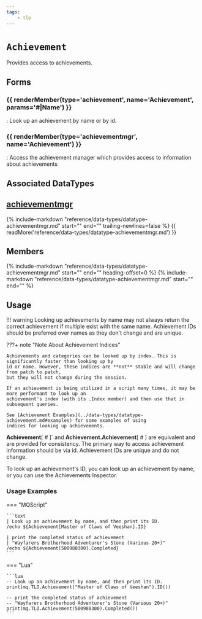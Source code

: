 ```yaml
---
tags:
    - tlo
---
```

# `Achievement`

<!--tlo-desc-start-->
Provides access to achievements.
<!--tlo-desc-end-->
## Forms
<!--tlo-forms-start-->
### {{ renderMember(type='achievement', name='Achievement', params='#|Name') }}

:   Look up an achievement by name or by id.

### {{ renderMember(type='achievementmgr', name='Achievement') }}

:   Access the achievement manager which provides access to information about achievements
<!--tlo-forms-end-->

## Associated DataTypes

## [achievementmgr](../data-types/datatype-achievementmgr.md)
{%
  include-markdown "reference/data-types/datatype-achievementmgr.md"
  start="<!--dt-desc-start-->"
  end="<!--dt-desc-end-->"
  trailing-newlines=false
%} {{ readMore('reference/data-types/datatype-achievementmgr.md') }}

<h2>Members</h2>
{%
  include-markdown "reference/data-types/datatype-achievementmgr.md"
  start="<!--dt-members-start-->"
  end="<!--dt-members-end-->"
  heading-offset=0
%}
{%
  include-markdown "reference/data-types/datatype-achievementmgr.md"
  start="<!--dt-linkrefs-start-->"
  end="<!--dt-linkrefs-end-->"
%}



## Usage

!!! warning
    Looking up achievements by name may not always return the correct achievement if multiple exist with the same name. Achievement IDs should
    be preferred over names as they don't change and are unique.

???+ note "Note About Achievement Indices"

    Achievements and categories can be looked up by index. This is significantly faster than looking up by
    id or name. However, these indices are **not** stable and will change from patch to patch,
    but they will not change during the session.

    If an achievement is being utilized in a script many times, it may be more performant to look up an
    achievement's index (with its .Index member) and then use that in subsequent queries.

    See [Achievement Examples](../data-types/datatype-achievement.md#examples) for some examples of using
    indices for looking up achievements.


**Achievement**[ _#_ ]` and **Achievement.Achievement**[ _#_ ] are equivalent and are provided for consistency. The primary way to access achievement information should be via id. Achievement IDs are unique and do not change.

To look up an achievement's ID, you can look up an achievement by name, or you can use the Achievements Inspector.


### Usage Examples

=== "MQScript"

    ```text
    | Look up an achievement by name, and then print its ID.
    /echo ${Achievement[Master of Claws of Veeshan].ID}

    | print the completed status of achievement
    | "Wayfarers Brotherhood Adventurer's Stone (Various 20+)"
    /echo ${Achievement[500980300].Completed}
    ```

=== "Lua"

    ```lua
    -- Look up an achievement by name, and then print its ID.
    print(mq.TLO.Achievement("Master of Claws of Veeshan").ID())

    -- print the completed status of achievement
    -- "Wayfarers Brotherhood Adventurer's Stone (Various 20+)"
    print(mq.TLO.Achievement(500980300).Completed())
    ```
<!--tlo-linkrefs-start-->
[int]: ../data-types/datatype-int.md
[bool]: ../data-types/datatype-bool.md
[achievement]: ../data-types/datatype-achievement.md
[achievementcat]: ../data-types/datatype-achievementcat.md
[achievementmgr]: ../data-types/datatype-achievementmgr.md
<!--tlo-linkrefs-end-->
